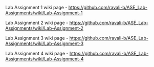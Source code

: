 Lab Assignment 1 wiki page - https://github.com/ravali-b/ASE_Lab-Assignments/wiki/Lab-Assignment-1

Lab Assignment 2 wiki page - https://github.com/ravali-b/ASE_Lab-Assignments/wiki/Lab-Assignment-2

Lab Assignment 3 wiki page - https://github.com/ravali-b/ASE_Lab-Assignments/wiki/Lab-Assignment-3

Lab Assignment 4 wiki page - https://github.com/ravali-b/ASE_Lab-Assignments/wiki/Lab-Assignment-4
